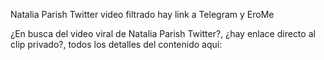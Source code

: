 Natalia Parish Twitter video filtrado hay link a Telegram y EroMe

¿En busca del video viral de Natalia Parish Twitter?, ¿hay enlace directo al clip privado?, todos los detalles del contenido aquí:
